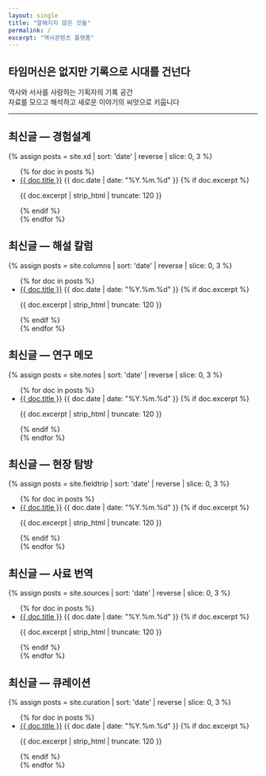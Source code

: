 ```yaml
---
layout: single
title: "말해지지 않은 것들"
permalink: /
excerpt: "역사콘텐츠 플랫폼"
---
```


<!--
<p style="text-align:center">
  <a class="btn btn--primary btn--large" href="{{ '/history/'   | relative_url }}">역사 아카이브</a>
  <a class="btn btn--large" href="{{ '/xd/'        | relative_url }}">경험설계</a>
  <a class="btn btn--large" href="{{ '/columns/'   | relative_url }}">해설 칼럼</a>
  <a class="btn btn--large" href="{{ '/notes/'     | relative_url }}">연구 메모</a>
  <a class="btn btn--large" href="{{ '/fieldtrip/' | relative_url }}">현장 탐방</a>
  <a class="btn btn--large" href="{{ '/sources/'   | relative_url }}">사료 번역</a>
  <a class="btn btn--large" href="{{ '/curation/'  | relative_url }}">큐레이션</a>
  <a class="btn btn--inverse btn--large" href="https://realworldplay.github.io" target="_blank" rel="noopener">연성노트 보기</a>
  <a class="btn btn--large" href="https://maily.so/sayeon" target="_blank" rel="noopener">뉴스레터</a>
</p>
-->

## 타임머신은 없지만 기록으로 시대를 건넌다
역사와 서사를 사랑하는 기획자의 기록 공간  
자료를 모으고 해석하고 새로운 이야기의 씨앗으로 키웁니다

---

## 최신글 — 경험설계
{% assign posts = site.xd | sort: 'date' | reverse | slice: 0, 3 %}
<ul class="posts-list">
{% for doc in posts %}
<li class="archive__item">
  <a href="{{ doc.url | relative_url }}" class="archive__item-title">{{ doc.title }}</a>
  <span class="page__meta">{{ doc.date | date: "%Y.%m.%d" }}</span>
  {% if doc.excerpt %}<p class="archive__item-excerpt">{{ doc.excerpt | strip_html | truncate: 120 }}</p>{% endif %}
</li>
{% endfor %}
</ul>

## 최신글 — 해설 칼럼
{% assign posts = site.columns | sort: 'date' | reverse | slice: 0, 3 %}
<ul class="posts-list">
{% for doc in posts %}
<li class="archive__item">
  <a href="{{ doc.url | relative_url }}" class="archive__item-title">{{ doc.title }}</a>
  <span class="page__meta">{{ doc.date | date: "%Y.%m.%d" }}</span>
  {% if doc.excerpt %}<p class="archive__item-excerpt">{{ doc.excerpt | strip_html | truncate: 120 }}</p>{% endif %}
</li>
{% endfor %}
</ul>

## 최신글 — 연구 메모
{% assign posts = site.notes | sort: 'date' | reverse | slice: 0, 3 %}
<ul class="posts-list">
{% for doc in posts %}
<li class="archive__item">
  <a href="{{ doc.url | relative_url }}" class="archive__item-title">{{ doc.title }}</a>
  <span class="page__meta">{{ doc.date | date: "%Y.%m.%d" }}</span>
  {% if doc.excerpt %}<p class="archive__item-excerpt">{{ doc.excerpt | strip_html | truncate: 120 }}</p>{% endif %}
</li>
{% endfor %}
</ul>

## 최신글 — 현장 탐방
{% assign posts = site.fieldtrip | sort: 'date' | reverse | slice: 0, 3 %}
<ul class="posts-list">
{% for doc in posts %}
<li class="archive__item">
  <a href="{{ doc.url | relative_url }}" class="archive__item-title">{{ doc.title }}</a>
  <span class="page__meta">{{ doc.date | date: "%Y.%m.%d" }}</span>
  {% if doc.excerpt %}<p class="archive__item-excerpt">{{ doc.excerpt | strip_html | truncate: 120 }}</p>{% endif %}
</li>
{% endfor %}
</ul>

## 최신글 — 사료 번역
{% assign posts = site.sources | sort: 'date' | reverse | slice: 0, 3 %}
<ul class="posts-list">
{% for doc in posts %}
<li class="archive__item">
  <a href="{{ doc.url | relative_url }}" class="archive__item-title">{{ doc.title }}</a>
  <span class="page__meta">{{ doc.date | date: "%Y.%m.%d" }}</span>
  {% if doc.excerpt %}<p class="archive__item-excerpt">{{ doc.excerpt | strip_html | truncate: 120 }}</p>{% endif %}
</li>
{% endfor %}
</ul>

## 최신글 — 큐레이션
{% assign posts = site.curation | sort: 'date' | reverse | slice: 0, 3 %}
<ul class="posts-list">
{% for doc in posts %}
<li class="archive__item">
  <a href="{{ doc.url | relative_url }}" class="archive__item-title">{{ doc.title }}</a>
  <span class="page__meta">{{ doc.date | date: "%Y.%m.%d" }}</span>
  {% if doc.excerpt %}<p class="archive__item-excerpt">{{ doc.excerpt | strip_html | truncate: 120 }}</p>{% endif %}
</li>
{% endfor %}
</ul>

